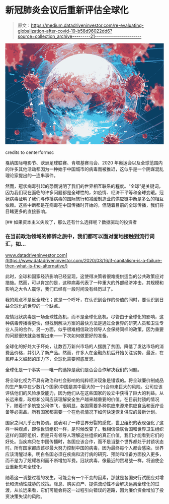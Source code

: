 # 新冠肺炎会议后重新评估全球化

> 原文：<https://medium.datadriveninvestor.com/re-evaluating-globalization-after-covid-19-b58d96022dd6?source=collection_archive---------21----------------------->

![](img/2d8c2ad0df2e8a23574609cc58cf134e.png)

credits to centerformsc

戛纳国际电影节、欧洲足球联赛、肯塔基赛马会、2020 年奥运会以及全球范围内的许多其他活动都因为一种始于中国城市的病毒而被推迟，这似乎是一个阴谋混乱理论家提出的一连串事件。

然而，冠状病毒引起的恐慌说明了我们的世界相互联系的程度。“全球”是关键词，因为我们现在面临的许多问题都是全球性的，如疫情、经济不平等和全球变暖。冠状病毒证明了我们与传播病毒的国际旅行和减缓制造业的供应链中断是多么的相互依赖。这些中断都是在病毒在中国传播时开始的，但随着目前的全球传播，我们将目睹更多的直接影响。

[](https://www.datadriveninvestor.com/2020/03/16/if-capitalism-is-a-failure-then-what-is-the-alternative/) [## 如果资本主义失败了，那么还有什么选择呢？数据驱动的投资者

### 在当前政治领域的修辞之旅中，我们都可以面对面地接触到流行词汇，如…

www.datadriveninvestor.com](https://www.datadriveninvestor.com/2020/03/16/if-capitalism-is-a-failure-then-what-is-the-alternative/) 

此时，全球和国家经济影响已经显现，这使得决策者很难提供适当的公共政策应对措施。然而，可以肯定的是，这种病毒代表了一种重大的外部经济冲击，其规模和影响之大令人震惊，我们已经有一段时间没有经历过了。

我的观点不是反全球化；这是一个呼吁，在认识到合作的价值的同时，要认识到日益全球化的世界的一个缺点。

疫情冠状病毒是一场全球性危机，而不是全球化危机。尽管由于全球化的影响，这种病毒传播得更快，但找到解决方案的最快方法是通过全世界的研究人员和卫生专业人员的合作。另一方面，似乎很难相信政治领导人会保持同样的政策，因为重要的问题很快就会被提出来——下次如何做更好的准备。

全球化的好处大于坏处，让数百万新兴市场的人摆脱了贫困，降低了发达市场的消费品价格，并引入了新产品。然而，许多人在金融危机后开始关注劣势，最近，在民粹主义崛起的压力下，全球化需要彻底反思。

全球化是一个事实——唯一的选择是我们是否会合作解决我们的问题。

将全球化视为不具有政治和社会影响的纯粹经济现象是错误的。将全球廉价制成品的生产集中在少数几个国家(中国是其中最大的一个)会带来巨大的风险。公司应该评估他们的风险承受能力，因为他们从在这些国家的设立中获得了巨大的利益。从长远来看，政府和公司应该理解安全生产越来越重要的价值。在目前封锁的情况下，随着许多航空公司停飞，很明显，各国需要多种供应来源来供应食品和医疗设备等必需品。所有国家都需要一个在危机情况下如何快速恢复供应的最新计划。

国家之间几乎没有协调。这表明了一种世界分裂的感觉，世卫组织的表现强化了这样一种观点，即像世贸组织一样，是时候改变了。我相信像联合国和世界卫生组织这样的国际组织，但是只有领导人理解这些组织的真正价值，我们才能看到它们的好处。当疾病只在中国传播时，各国应该合作，而不是当整个世界都处于封锁状态时。所有国家都应该尽最大努力控制中国的病毒，因为最终每个人都会感染。世界应该清醒过来，明白各国必须在疾病和流行病的研究、预防和准备方面投入更多，而不是为了炫耀权利而不断增加军费。冠状病毒，像最近的贸易战一样，将迫使企业重新思考全球化。

随着这一调整过程的发生，可能会有一个不变的因素，那就是各国央行试图应对增长和流动性威胁的政策。降息、购买资产、提供流动性不会解决远离全球化的过渡，从长远来看，它们可能会将这一过程引向错误的道路，因为廉价资金增加了投资决策失误的风险。
